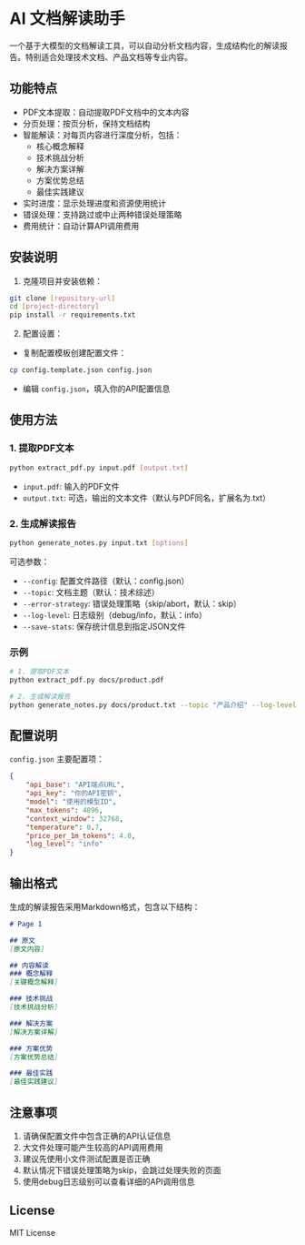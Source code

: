 # AI 文档解读助手

一个基于大模型的文档解读工具，可以自动分析文档内容，生成结构化的解读报告。特别适合处理技术文档、产品文档等专业内容。

## 功能特点

- PDF文本提取：自动提取PDF文档中的文本内容
- 分页处理：按页分析，保持文档结构
- 智能解读：对每页内容进行深度分析，包括：
  - 核心概念解释
  - 技术挑战分析
  - 解决方案详解
  - 方案优势总结
  - 最佳实践建议
- 实时进度：显示处理进度和资源使用统计
- 错误处理：支持跳过或中止两种错误处理策略
- 费用统计：自动计算API调用费用

## 安装说明

1. 克隆项目并安装依赖：
```bash
git clone [repository-url]
cd [project-directory]
pip install -r requirements.txt
```

2. 配置设置：
- 复制配置模板创建配置文件：
```bash
cp config.template.json config.json
```
- 编辑 `config.json`，填入你的API配置信息

## 使用方法

### 1. 提取PDF文本

```bash
python extract_pdf.py input.pdf [output.txt]
```
- `input.pdf`: 输入的PDF文件
- `output.txt`: 可选，输出的文本文件（默认与PDF同名，扩展名为.txt）

### 2. 生成解读报告

```bash
python generate_notes.py input.txt [options]
```

可选参数：
- `--config`: 配置文件路径（默认：config.json）
- `--topic`: 文档主题（默认：技术综述）
- `--error-strategy`: 错误处理策略（skip/abort，默认：skip）
- `--log-level`: 日志级别（debug/info，默认：info）
- `--save-stats`: 保存统计信息到指定JSON文件

### 示例

```bash
# 1. 提取PDF文本
python extract_pdf.py docs/product.pdf

# 2. 生成解读报告
python generate_notes.py docs/product.txt --topic "产品介绍" --log-level debug
```

## 配置说明

`config.json` 主要配置项：
```json
{
    "api_base": "API端点URL",
    "api_key": "你的API密钥",
    "model": "使用的模型ID",
    "max_tokens": 4096,
    "context_window": 32768,
    "temperature": 0.7,
    "price_per_1m_tokens": 4.0,
    "log_level": "info"
}
```

## 输出格式

生成的解读报告采用Markdown格式，包含以下结构：
```markdown
# Page 1

## 原文
[原文内容]

## 内容解读
### 概念解释
[关键概念解释]

### 技术挑战
[技术挑战分析]

### 解决方案
[解决方案详解]

### 方案优势
[方案优势总结]

### 最佳实践
[最佳实践建议]
```

## 注意事项

1. 请确保配置文件中包含正确的API认证信息
2. 大文件处理可能产生较高的API调用费用
3. 建议先使用小文件测试配置是否正确
4. 默认情况下错误处理策略为skip，会跳过处理失败的页面
5. 使用debug日志级别可以查看详细的API调用信息

## License

MIT License